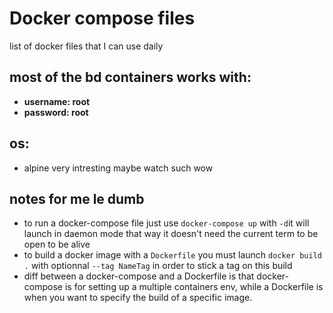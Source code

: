 # Docker compose files

list of docker files that I can use daily

## most of the bd containers works with:

- **username: root**
- **password: root**

## os:

- alpine very intresting maybe watch such wow

## notes for me le dumb

- to run a docker-compose file just use ```docker-compose up``` with ```-d```it will launch in daemon mode that way it doesn't need the current term to be open to be alive
- to build a docker image with a ```Dockerfile``` you must launch ```docker build .``` with optionnal ```--tag NameTag``` in order to stick a tag on this build
- diff between a docker-compose and a Dockerfile is that docker-compose is for setting up a multiple containers env, while a Dockerfile is when you want to specify the build of a specific image.